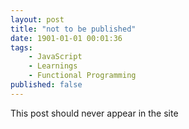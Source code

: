 ```yaml
---
layout: post
title: "not to be published"
date: 1901-01-01 00:01:36
tags:
    - JavaScript
    - Learnings
    - Functional Programming
published: false
---
```


This post should never appear in the site
